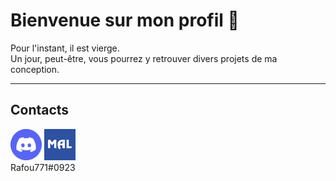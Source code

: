 <h1> Bienvenue sur mon profil 👋</h1>
Pour l'instant, il est vierge.</br>
Un jour, peut-être, vous pourrez y retrouver divers projets de ma conception.
<hr>

<h2>Contacts</h2>

<div align="left">
    <img src="./imgs/Discord.png" alt="Logo discord.com"> 
    <a href="https://myanimelist.net/profile/Rafou771" target="_blank">
        <img src="./imgs/MAL.png"
            alt="Logo myanimelist.net">
    </a>
</div>
Rafou771#0923
